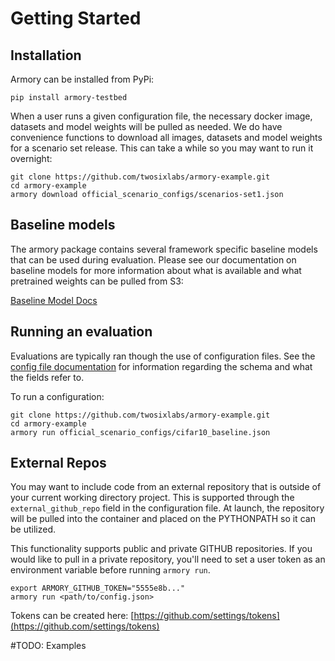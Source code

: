 # Getting Started

## Installation
Armory can be installed from PyPi:
```
pip install armory-testbed
```

When a user runs a given configuration file, the necessary docker image, datasets and 
model weights will be pulled as needed. We do have convenience functions to download 
all images, datasets and model weights for a scenario set release. This can take a 
while so you may want to run it overnight:
```
git clone https://github.com/twosixlabs/armory-example.git
cd armory-example
armory download official_scenario_configs/scenarios-set1.json
```  

## Baseline models
The armory package contains several framework specific baseline models that can be used
during evaluation. Please see our documentation on baseline models for more information 
about what is available and what pretrained weights can be pulled from S3:

[Baseline Model Docs](baseline_models.md)

## Running an evaluation
Evaluations are typically ran though the use of configuration files. See the 
[config file documentation](configuration_files.md) for information regarding the 
schema and what the fields refer to.

To run a configuration:
```
git clone https://github.com/twosixlabs/armory-example.git
cd armory-example
armory run official_scenario_configs/cifar10_baseline.json
```

## External Repos
You may want to include code from an external repository that is outside of your 
current working directory project. This is supported through the `external_github_repo`
field in the configuration file. At launch, the repository will be pulled into the 
container and placed on the PYTHONPATH so it can be utilized.

This functionality supports public and private GITHUB repositories. If you would like 
to pull in a private repository, you'll need to set a user token as an environment 
variable before running `armory run`.

```
export ARMORY_GITHUB_TOKEN="5555e8b..."
armory run <path/to/config.json>
```

Tokens can be created here: [https://github.com/settings/tokens](https://github.com/settings/tokens)

#TODO: Examples
```

```